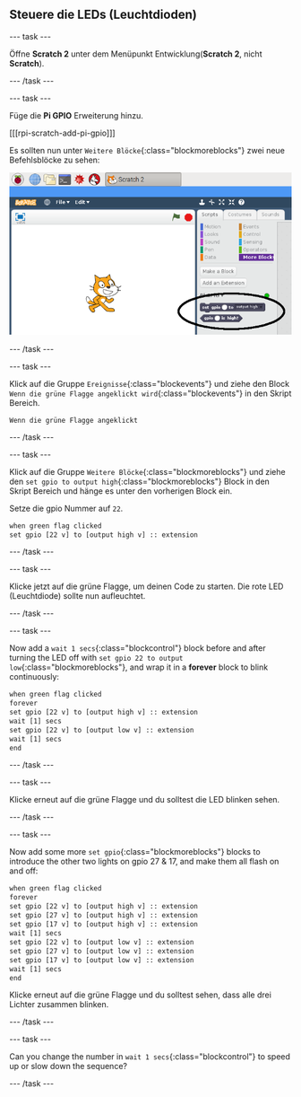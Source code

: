 ## Steuere die LEDs (Leuchtdioden)

\--- task \---

Öffne **Scratch 2** unter dem Menüpunkt Entwicklung(**Scratch 2**, nicht **Scratch**).

\--- /task \---

\--- task \---

Füge die **Pi GPIO** Erweiterung hinzu.

[[[rpi-scratch-add-pi-gpio]]]

Es sollten nun unter `Weitere Blöcke`{:class="blockmoreblocks"} zwei neue Befehlsblöcke zu sehen:

![pi gpio blocks in ](images/scratch2-1-annotated.png)

\--- /task \---

\--- task \---

Klick auf die Gruppe `Ereignisse`{:class="blockevents"} und ziehe den Block `Wenn die grüne Flagge angeklickt wird`{:class="blockevents"} in den Skript Bereich.

```blocks
Wenn die grüne Flagge angeklickt 
```

\--- /task \---

\--- task \---

Klick auf die Gruppe `Weitere Blöcke`{:class="blockmoreblocks"} und ziehe den `set gpio to output high`{:class="blockmoreblocks"} Block in den Skript Bereich und hänge es unter den vorherigen Block ein.

Setze die gpio Nummer auf `22`.

```blocks
when green flag clicked
set gpio [22 v] to [output high v] :: extension
```

\--- /task \---

\--- task \---

Klicke jetzt auf die grüne Flagge, um deinen Code zu starten. Die rote LED (Leuchtdiode) sollte nun aufleuchtet.

\--- /task \---

\--- task \---

Now add a `wait 1 secs`{:class="blockcontrol"} block before and after turning the LED off with `set gpio 22 to output low`{:class="blockmoreblocks"}, and wrap it in a **forever** block to blink continuously:

```blocks
when green flag clicked
forever
set gpio [22 v] to [output high v] :: extension
wait [1] secs
set gpio [22 v] to [output low v] :: extension
wait [1] secs
end
```

\--- /task \---

\--- task \---

Klicke erneut auf die grüne Flagge und du solltest die LED blinken sehen.

\--- /task \---

\--- task \---

Now add some more `set gpio`{:class="blockmoreblocks"} blocks to introduce the other two lights on gpio 27 & 17, and make them all flash on and off:

```blocks
when green flag clicked
forever
set gpio [22 v] to [output high v] :: extension
set gpio [27 v] to [output high v] :: extension
set gpio [17 v] to [output high v] :: extension
wait [1] secs
set gpio [22 v] to [output low v] :: extension
set gpio [27 v] to [output low v] :: extension
set gpio [17 v] to [output low v] :: extension
wait [1] secs
end
```

Klicke erneut auf die grüne Flagge und du solltest sehen, dass alle drei Lichter zusammen blinken.

\--- /task \---

\--- task \---

Can you change the number in `wait 1 secs`{:class="blockcontrol"} to speed up or slow down the sequence?

\--- /task \---